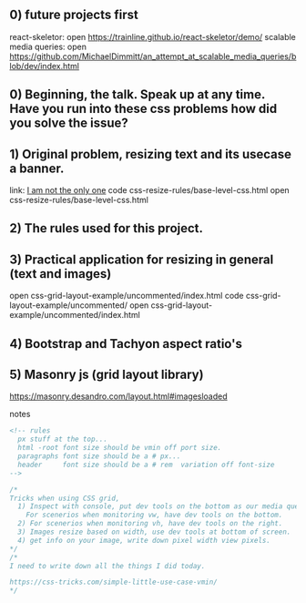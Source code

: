 ## 0) future projects first
react-skeletor:
open https://trainline.github.io/react-skeletor/demo/
scalable media queries:
open https://github.com/MichaelDimmitt/an_attempt_at_scalable_media_queries/blob/dev/index.html

## 0) Beginning, the talk. Speak up at any time. Have you run into these css problems how did you solve the issue?

## 1) Original problem, resizing text and its usecase a banner.
link: [I am not the only one](https://css-tricks.com/simple-little-use-case-vmin)
code css-resize-rules/base-level-css.html
open css-resize-rules/base-level-css.html

## 2) The rules used for this project.

## 3) Practical application for resizing in general (text and images)
open css-grid-layout-example/uncommented/index.html
code css-grid-layout-example/uncommented/
open css-grid-layout-example/uncommented/index.html

## 4) Bootstrap and Tachyon aspect ratio's

## 5) Masonry js (grid layout library)
https://masonry.desandro.com/layout.html#imagesloaded


notes
```html
<!-- rules
  px stuff at the top...
  html -root font size should be vmin off port size.
  paragraphs font size should be a # px...
  header     font size should be a # rem  variation off font-size
-->
```

```javascript
/*
Tricks when using CSS grid,
  1) Inspect with console, put dev tools on the bottom as our media queries are all set to monitor the width ☝️ .
    For scenerios when monitoring vw, have dev tools on the bottom.
  2) For scenerios when monitoring vh, have dev tools on the right.
  3) Images resize based on width, use dev tools at bottom of screen.
  4) get info on your image, write down pixel width view pixels.
*/
/*
I need to write down all the things I did today.

https://css-tricks.com/simple-little-use-case-vmin/
*/
```
